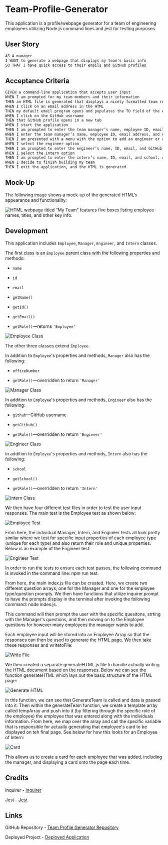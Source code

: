 # Team-Profile-Generator

This application is a profile/webpage generator for a team of engineering employees utilizing Node.js command lines and jest for testing purposes.

## User Story

```md
AS A manager
I WANT to generate a webpage that displays my team's basic info
SO THAT I have quick access to their emails and GitHub profiles
```

## Acceptance Criteria

```md
GIVEN a command-line application that accepts user input
WHEN I am prompted for my team members and their information
THEN an HTML file is generated that displays a nicely formatted team roster based on user input
WHEN I click on an email address in the HTML
THEN my default email program opens and populates the TO field of the email with the address
WHEN I click on the GitHub username
THEN that GitHub profile opens in a new tab
WHEN I start the application
THEN I am prompted to enter the team manager’s name, employee ID, email address, and office number
WHEN I enter the team manager’s name, employee ID, email address, and office number
THEN I am presented with a menu with the option to add an engineer or an intern or to finish building my team
WHEN I select the engineer option
THEN I am prompted to enter the engineer’s name, ID, email, and GitHub username, and I am taken back to the menu
WHEN I select the intern option
THEN I am prompted to enter the intern’s name, ID, email, and school, and I am taken back to the menu
WHEN I decide to finish building my team
THEN I exit the application, and the HTML is generated
```

## Mock-Up

The following image shows a mock-up of the generated HTML’s appearance and functionality:

![HTML webpage titled “My Team” features five boxes listing employee names, titles, and other key info.](./Develop/Images/MockUp.png)

## Development

This application includes `Employee`, `Manager`, `Engineer`, and `Intern` classes.

The first class is an `Employee` parent class with the following properties and methods:

* `name`

* `id`

* `email`

* `getName()`

* `getId()`

* `getEmail()`

* `getRole()`&mdash;returns `'Employee'`

![Employee Class](./Develop/Images/EmployeeClass.png)

The other three classes extend `Employee`.

In addition to `Employee`'s properties and methods, `Manager` also has the following:

* `officeNumber`

* `getRole()`&mdash;overridden to return `'Manager'`

![Manager Class](./Develop/Images/ManagerClass.png)

In addition to `Employee`'s properties and methods, `Engineer` also has the following:

* `github`&mdash;GitHub username

* `getGithub()`

* `getRole()`&mdash;overridden to return `'Engineer'`

![Engineer Class](./Develop/Images/EngineerClass.png)

In addition to `Employee`'s properties and methods, `Intern` also has the following:

* `school`

* `getSchool()`

* `getRole()`&mdash;overridden to return `'Intern'`

![Intern Class](./Develop/Images/InternClass.png)

We then have four different test files in order to test the user input responses. The main test is the Employee test as shown below:

![Employee Test](./Develop/Images/EmployeeTest.png)

From here, the individual Manager, Intern, and Engineer tests all look pretty similar where we test for specific input properties of each employee type (unique for each type) and also return their role and unique properties. Below is an example of the Engineer test:

![Engineer Test](./Develop/Images/EngineerTest.png)

In order to run the tests to ensure each test passes, the following command is invoked in the command line: npm run test.

From here, the main index.js file can be created. Here, we create two different question arrays, one for the Manager and one for the employee type/question prompts. We then have functions that utilize inquirer.prompt to have the prompts display in the terminal after invoking the following command: node index.js.

This command will then prompt the user with the specific quesitons, strting with the Manager's questions, and then moving on to the Employee questions for however many employees the manager wants to add.

Each employee input will be stored into an Employee Array so that the responses can then be used to generate the HTML page. We then take these responses and writetoFile:

![Write File](./Develop/Images/writeFile.png)

We then created a separate generateHTML.js file to handle actually writing the HTML document based on the responses. Below we can see the function generateHTML which lays out the basic structure of the HTML page:

![Generate HTML](./Develop/Images/funcGen.png)

In this function, we can see that GenerateTeam is called and data is passed into it. Then within the generateTeam function, we create a template array called tempArray and push into it (by filtering through the specific role of the employee) the employee that was entered along with the individuals information. From here, we map over the array and call the specific variable that is responsible for actually generating that employee's card to be displayed on teh final page. See below for how this looks for an Employee of Intern:

![Card](./Develop/Images/card.png)

This allows us to create a card for each employee that was added, including the manager, and displaying a card onto the page each time.

## Credits

Inquirer - [Inquirer](https://www.npmjs.com/package/inquirer)

Jest - [Jest](https://www.npmjs.com/package/jest)

## Links

GitHub Repository - [Team Profile Generator Repository](https://github.com/ktrudickm/Team-Profile-Generator "Team Profile Generator Repository")

Deployed Project - [Deployed Application](https://ktrudickm.github.io/Team-Profile-Generator/ "Deployed Application")
